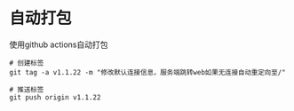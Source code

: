 # 自动打包

使用github actions自动打包

```shell
# 创建标签
git tag -a v1.1.22 -m "修改默认连接信息，服务端跳转web如果无连接自动重定向至/"

# 推送标签
git push origin v1.1.22
```
